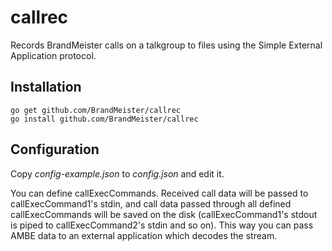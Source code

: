 # callrec

Records BrandMeister calls on a talkgroup to files using the Simple External
Application protocol.

## Installation

```
go get github.com/BrandMeister/callrec
go install github.com/BrandMeister/callrec
```

## Configuration

Copy *config-example.json* to *config.json* and edit it.

You can define callExecCommands. Received call data will be passed to
callExecCommand1's stdin, and call data passed through all defined
callExecCommands will be saved on the disk (callExecCommand1's stdout is piped
to callExecCommand2's stdin and so on). This way you can pass AMBE data
to an external application which decodes the stream.
